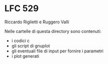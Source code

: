 # LFC 529

Riccardo Riglietti e Ruggero Valli

Nelle cartelle di questa directory sono contenuti:
* i codici c
* gli script di gnuplot
* gli eventuali file di input per fornire i parametri
* i plot generati
